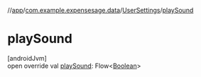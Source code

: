 //[app](../../../index.md)/[com.example.expensesage.data](../index.md)/[UserSettings](index.md)/[playSound](play-sound.md)

# playSound

[androidJvm]\
open override val [playSound](play-sound.md): Flow&lt;[Boolean](https://kotlinlang.org/api/latest/jvm/stdlib/kotlin/-boolean/index.html)&gt;
